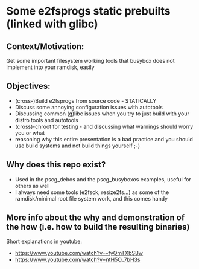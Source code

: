 # Some e2fsprogs static prebuilts (linked with glibc)

## Context/Motivation:
Get some important filesystem working tools that busybox does not implement into your ramdisk, easily

## Objectives:
- (cross-)Build e2fsprogs from source code - STATICALLY
- Discuss some annoying configuration issues with autotools
- Discussing common (g)libc issues when you try to just build with your distro tools and autotools
- (cross)-chroot for testing - and discussing what warnings should worry you or what
- reasoning why this entire presentation is a bad practice and you should use build systems and not build things yourself ;-)

## Why does this repo exist?
- Used in the pscg_debos and the pscg_busyboxos examples, useful for others as well
- I always need some tools (e2fsck, resize2fs...) as some of the ramdisk/minimal root file system work, and this comes handy

## More info about the why and demonstration of the how (i.e. how to build the resulting binaries)
Short explanations in youtube:
- https://www.youtube.com/watch?v=-fyQmTXbSBw
- https://www.youtube.com/watch?v=ntH5O_7bH3s

